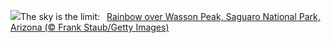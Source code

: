![](https://www.bing.com/th?id=OHR.SaguaroRainbow_EN-US3149462337_UHD.jpg&w=1000)The sky is the limit:&nbsp;&ensp;[Rainbow over Wasson Peak, Saguaro National Park, Arizona (© Frank Staub/Getty Images)](https://www.bing.com/th?id=OHR.SaguaroRainbow_EN-US3149462337_UHD.jpg)
<br><br/>
